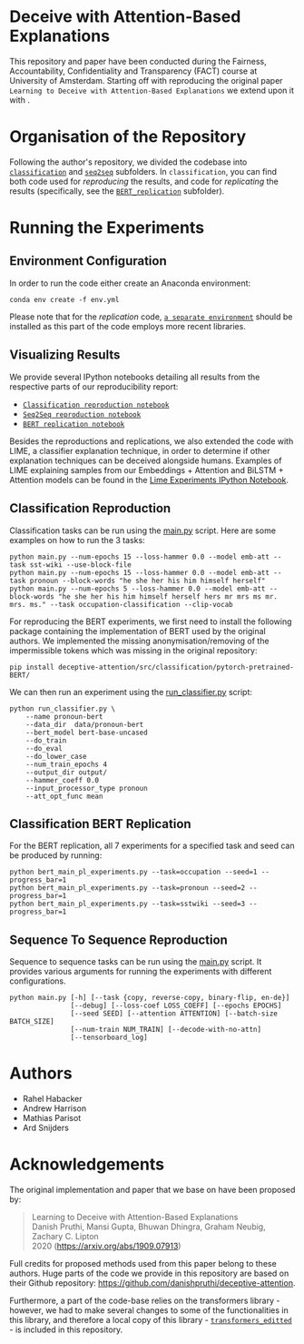# Deceive with Attention-Based Explanations

This repository and paper have been conducted during the Fairness, Accountability, Confidentiality and Transparency (FACT) course at University of Amsterdam. 
Starting off with reproducing the original paper `Learning to Deceive with Attention-Based Explanations` we extend upon it with <TODO>.
  

# Organisation of the Repository

Following the author's repository, we divided the codebase into [```classification```](deceptive-attention/src/classification) and [```seq2seq```](deceptive-attention/src/seq2seq) subfolders. In ```classification```, you can find both code used for *reproducing* the results, and code for *replicating* the results (specifically, see the [```BERT_replication```](deceptive-attention/src/classification/BERT_replication) subfolder).

# Running the Experiments

## Environment Configuration

In order to run the code either create an Anaconda environment:

```
conda env create -f env.yml
```

Please note that for the *replication* code, [```a separate environment```](deceptive-attention/src/classification/BERT_replication/BERT_env.yml) should be installed as this part of the code employs more recent libraries.

## Visualizing Results

We provide several IPython notebooks detailing all results from the respective parts of our reproducibility report:

- [```Classification reproduction notebook```](deceptive-attention/src/classification/classification.ipynb)
- [```Seq2Seq reproduction notebook```](deceptive-attention/src/seq2seq/author-based/seq2seq.ipynb)
- [```BERT replication notebook```](deceptive-attention/src/classification/BERT_replication/BERT%20replication%20notebook%20completed.ipynb)

Besides the reproductions and replications, we also extended the code with LIME, a classifier explanation technique, in order to determine if other explanation techniques can be deceived alongside humans. Examples of LIME explaining samples from our Embeddings + Attention and BiLSTM + Attention models can be found in the [Lime Experiments IPython Notebook](deceptive-attention/src/classification/experiments-lime.ipynb).

## Classification Reproduction

Classification tasks can be run using the [main.py](deceptive-attention/src/classification/main.py) script. Here are some examples on how to run the 3 tasks:
```
python main.py --num-epochs 15 --loss-hammer 0.0 --model emb-att --task sst-wiki --use-block-file
python main.py --num-epochs 15 --loss-hammer 0.0 --model emb-att --task pronoun --block-words "he she her his him himself herself"
python main.py --num-epochs 5 --loss-hammer 0.0 --model emb-att --block-words "he she her his him himself herself hers mr mrs ms mr. mrs. ms." --task occupation-classification --clip-vocab
```

For reproducing the BERT experiments, we first need to install the following package containing the implementation of BERT used by the original authors. We implemented the missing anonymisation/removing of the impermissible tokens which was missing in the original repository:
```
pip install deceptive-attention/src/classification/pytorch-pretrained-BERT/
```

We can then run an experiment using the [run_classifier.py](deceptive-attention/src/classification/pytorch-pretrained-BERT/examples/run_classifier.py) script:
```
python run_classifier.py \
    --name pronoun-bert
    --data_dir  data/pronoun-bert
    --bert_model bert-base-uncased
    --do_train
    --do_eval
    --do_lower_case
    --num_train_epochs 4
    --output_dir output/
    --hammer_coeff 0.0
    --input_processor_type pronoun
    --att_opt_func mean
```

## Classification BERT Replication

For the BERT replication, all 7 experiments for a specified task and seed can be produced by running:
```
python bert_main_pl_experiments.py --task=occupation --seed=1 --progress_bar=1
python bert_main_pl_experiments.py --task=pronoun --seed=2 --progress_bar=1
python bert_main_pl_experiments.py --task=sstwiki --seed=3 --progress_bar=1
```

## Sequence To Sequence Reproduction

Sequence to sequence tasks can be run using the [main.py](deceptive-attention/src/seq2seq/author-based/main.py) script. It provides various arguments for running the experiments with different configurations.

```
python main.py [-h] [--task {copy, reverse-copy, binary-flip, en-de}]
               [--debug] [--loss-coef LOSS_COEFF] [--epochs EPOCHS]
               [--seed SEED] [--attention ATTENTION] [--batch-size BATCH_SIZE]
               [--num-train NUM_TRAIN] [--decode-with-no-attn]
               [--tensorboard_log]
```

# Authors

- Rahel Habacker
- Andrew Harrison
- Mathias Parisot
- Ard Snijders

# Acknowledgements

The original implementation and paper that we base on have been proposed by:

> Learning to Deceive with Attention-Based Explanations \
> Danish Pruthi, Mansi Gupta, Bhuwan Dhingra, Graham Neubig, Zachary C. Lipton \
> 2020 (https://arxiv.org/abs/1909.07913)

Full credits for proposed methods used from this paper belong to these authors. Huge parts of the code we provide in this repository are based on their Github repository: https://github.com/danishpruthi/deceptive-attention.

Furthermore, a part of the code-base relies on the transformers library - however, we had to make several changes to some of the functionalities in this library, and therefore a local copy of this library - [```transformers_editted```](deceptive-attention/src/classification/BERT_replication/transformers_editted) - is included in this repository. 
